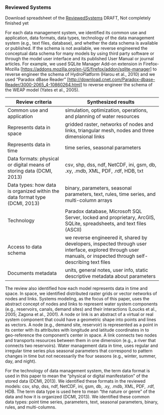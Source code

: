 ### Reviewed Systems

Download spreadsheet of the [ReviewedSystems](https://github.com/amabdallah/WaM-DaM/blob/master/docs/ReviewedDataManagement%20Systems.xlsx) DRAFT, Not completely finished yet

For each data management system, we identified its common use and application, data formats, data types, technology of the data management system (e.g., text files, database), and whether the data schema is available or published. If the schema is not available, we reverse engineered the conceptual data schema for many models by using third party software or through the model user interface and its published User Manual or journal articles. For example, we used SQLite Manager Add-on extension in Firefox-Mozilla [https://addons.mozilla.org/en-US/firefox/addon/sqlite-manager] to reverse engineer the schema of HydroPlatform (Harou et al., 2010) and we used “Paradox dBase Reader” [http://download.cnet.com/Paradox-dbase-Reader/3000-2065_4-10860264.html] to reverse engineer the schema of the WEAP model (Yates et al., 2005).

| Review criteria | Synthesized results |
| ------------- | ------------- |
| Common use and application | simulation, optimization, operations, and planning of water resources |
| Represents data in space | gridded raster, networks of nodes and links, triangular mesh, nodes and three dimensional links |
| Represents data in time | time series, seasonal parameters |
| Data formats: physical or digital means of storing data (DCMI, 2013)| csv, shp, dss, ndf, NetCDF, ini, gsm, db, .xy, .mdb, XML, PDF, .rdf, HDB, txt |
| Data types: how data is organized within the data format type (DCMI, 2013)| binary, parameters, seasonal parameters, text, rules, time series, and multi-column arrays |
| Technology | Paradox database, Microsoft SQL Server, locked and proprietary, ArcGIS, SQLite, spreadsheets, and text files (ASCII)|
| Access to data schema  | we reverse engineered it, shared by developers, inspected through user interface, explored through user manuals, or inspected through self-describing text files |
| Documents metadata | units, general notes, user info, static descriptive metadata about parameters |


The review also identified how each model represents data in time and space. In space, we identified distributed raster grids or vector networks of nodes and links. Systems modeling, as the focus of this paper, uses the abstract concept of nodes and links to represent water system components (e.g., reservoirs, canals, demand sites) and their interactions (Loucks et al., 2005; Zagona et al., 2001). A node or link is an abstract of a virtual or real system component that could have a geometric shape into points and lines as vectors. A node (e.g., demand site, reservoir) is represented as a point in its center with its attributes with longitude and latitude coordinates in to geo-reference the component’s center in space. A link connects two nodes and transports resources between them in one dimension (e.g., a river that connects two reservoirs). Water management data in time, uses regular and irregular time series plus seasonal parameters that correspond to pattern changes in time but not necessarily the four seasons (e.g., winter, summer, day, and night).

For the technology of data management system, the term data format is used in this paper to mean the “physical or digital manifestation” of the stored data (DCMI, 2013). We identified these formats in the reviewed models: csv, shp, dss, ndf, NetCDF, ini, gsm, db, .xy, .mdb, XML, PDF, .rdf, HDB. The term data type is used here to mean “the nature or genre” of the data and how it is organized (DCMI, 2013). We identified these common data types: point time series, parameters, text, seasonal parameters, binary, rules, and multi-columns. 
